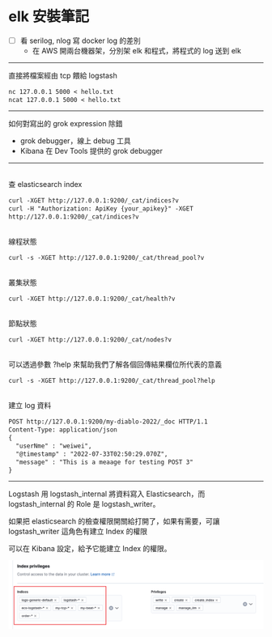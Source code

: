 # elk 安裝筆記

- [ ] 看 serilog, nlog 寫  docker log 的差別
  - 在 AWS 開兩台機器架，分別架  elk 和程式，將程式的 log 送到 elk

---

直接將檔案經由 tcp 餵給 logstash
```shell
nc 127.0.0.1 5000 < hello.txt
ncat 127.0.0.1 5000 < hello.txt
```

---

如何對寫出的 grok expression 除錯
- grok debugger，線上 debug 工具
- Kibana 在 Dev Tools 提供的 grok debugger

---

<br/>查 elasticsearch index
```shell
curl -XGET http://127.0.0.1:9200/_cat/indices?v
curl -H "Authorization: ApiKey {your_apikey}" -XGET http://127.0.0.1:9200/_cat/indices?v
```

<br/>線程狀態
```shell
curl -s -XGET http://127.0.0.1:9200/_cat/thread_pool?v
```

<br/>叢集狀態
```shell
curl -XGET http://127.0.0.1:9200/_cat/health?v
```

<br/>節點狀態
```shell
curl -XGET http://127.0.0.1:9200/_cat/nodes?v
```

<br/>可以透過參數 ?help 來幫助我們了解各個回傳結果欄位所代表的意義
```shell
curl -s -XGET http://127.0.0.1:9200/_cat/thread_pool?help
```

<br/>建立 log 資料
```http
POST http://127.0.0.1:9200/my-diablo-2022/_doc HTTP/1.1 
Content-Type: application/json 
{ 
  "userNme" : "weiwei", 
  "@timestamp" : "2022-07-33T02:50:29.070Z", 
  "message" : "This is a meaage for testing POST 3" 
}
```
---

Logstash 用 logstash_internal 將資料寫入 Elasticsearch，而 logstash_internal 的 Role 是 logstash_writer。

如果把 elasticsearch 的檢查權限開關給打開了，如果有需要，可讓 logstash_writer 這角色有建立 Index 的權限

可以在 Kibana 設定，給予它能建立 Index 的權限。

![Kibana Index Privilege](imgs/kibana_index_privilege.png)